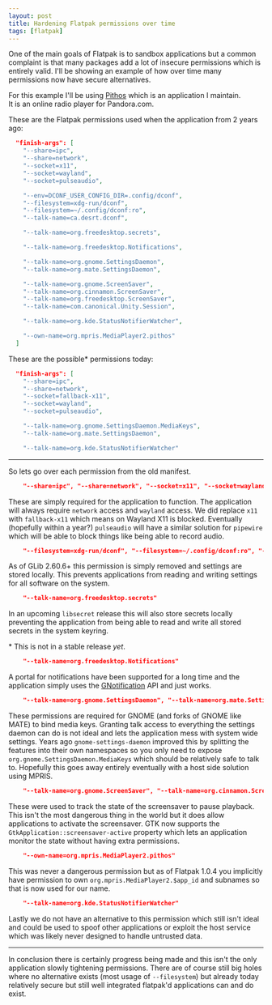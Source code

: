 ```yaml
---
layout: post
title: Hardening Flatpak permissions over time
tags: [flatpak]
---
```


One of the main goals of Flatpak is to sandbox applications but a common complaint is that
many packages add a lot of insecure permissions which is entirely valid. I'll be showing an example
of how over time many permissions now have secure alternatives.

<!--more-->

For this example I'll be using [Pithos](https://pithos.github.io) which is an application I maintain.  
It is an online radio player for Pandora.com.

These are the Flatpak permissions used when the application from 2 years ago:

```json
  "finish-args": [
    "--share=ipc",
    "--share=network",
    "--socket=x11",
    "--socket=wayland",
    "--socket=pulseaudio",

    "--env=DCONF_USER_CONFIG_DIR=.config/dconf",
    "--filesystem=xdg-run/dconf",
    "--filesystem=~/.config/dconf:ro",
    "--talk-name=ca.desrt.dconf",

    "--talk-name=org.freedesktop.secrets",

    "--talk-name=org.freedesktop.Notifications",

    "--talk-name=org.gnome.SettingsDaemon",
    "--talk-name=org.mate.SettingsDaemon",

    "--talk-name=org.gnome.ScreenSaver",
    "--talk-name=org.cinnamon.ScreenSaver",
    "--talk-name=org.freedesktop.ScreenSaver",
    "--talk-name=com.canonical.Unity.Session",

    "--talk-name=org.kde.StatusNotifierWatcher",

    "--own-name=org.mpris.MediaPlayer2.pithos"
  ]
```

These are the possible\* permissions today:

```json
  "finish-args": [
    "--share=ipc",
    "--share=network",
    "--socket=fallback-x11",
    "--socket=wayland",
    "--socket=pulseaudio",

    "--talk-name=org.gnome.SettingsDaemon.MediaKeys",
    "--talk-name=org.mate.SettingsDaemon",

    "--talk-name=org.kde.StatusNotifierWatcher"
```

---

So lets go over each permission from the old manifest.

```json
    "--share=ipc", "--share=network", "--socket=x11", "--socket=wayland", "--socket=pulseaudio"
```

These are simply required for the application to function. The application will always require `network`
access and `wayland` access. We did replace `x11` with `fallback-x11` which means on Wayland X11 is blocked.
Eventually (hopefully within a year?) `pulseaudio` will have a similar solution for `pipewire` which will
be able to block things like being able to record audio.

```json
    "--filesystem=xdg-run/dconf", "--filesystem=~/.config/dconf:ro", "--talk-name=ca.desrt.dconf"
```

As of GLib 2.60.6+ this permission is simply removed and settings are stored locally. This prevents applications from
reading and writing settings for all software on the system.

```json
    "--talk-name=org.freedesktop.secrets"
```

In an upcoming `libsecret` release this will also store secrets locally preventing the application from being able to
read and write all stored secrets in the system keyring.

\* This is not in a stable release *yet*.

```json
    "--talk-name=org.freedesktop.Notifications"
```

A portal for notifications have been supported for a long time and the application simply uses the [GNotification](https://developer.gnome.org/gio/stable/GNotification.html) API
and just works.

```json
    "--talk-name=org.gnome.SettingsDaemon", "--talk-name=org.mate.SettingsDaemon"
```

These permissions are required for GNOME (and forks of GNOME like MATE) to bind media keys. Granting talk access to everything
the settings daemon can do is not ideal and lets the application mess with system wide settings. Years ago `gnome-settings-daemon`
improved this by splitting the features into their own namespaces so you only need to expose `org.gnome.SettingsDaemon.MediaKeys`
which should be relatively safe to talk to. Hopefully this goes away entirely eventually with a host side solution using MPRIS.

```json
    "--talk-name=org.gnome.ScreenSaver", "--talk-name=org.cinnamon.ScreenSaver", "--talk-name=org.freedesktop.ScreenSaver", "--talk-name=com.canonical.Unity.Session"
```

These were used to track the state of the screensaver to pause playback. This isn't the most dangerous thing in the world
but it does allow applications to activate the screensaver. GTK now supports the `GtkApplication::screensaver-active` property
which lets an application monitor the state without having extra permissions.

```json
    "--own-name=org.mpris.MediaPlayer2.pithos"
```

This was never a dangerous permission but as of Flatpak 1.0.4 you implicitly have permission to own `org.mpris.MediaPlayer2.$app_id`
and subnames so that is now used for our name.

```json
    "--talk-name=org.kde.StatusNotifierWatcher"
```

Lastly we do not have an alternative to this permission which still isn't ideal and could be used to spoof other applications
or exploit the host service which was likely never designed to handle untrusted data.

---

In conclusion there is certainly progress being made and this isn't the only application slowly tightening permissions. There
are of course still big holes where no alternative exists (most usage of `--filesystem`) but already today relatively secure
but still well integrated flatpak'd applications can and do exist.
